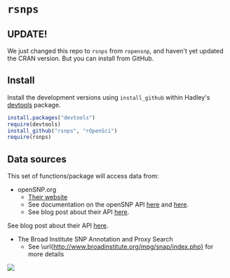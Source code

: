# `rsnps`

## UPDATE! 
We just changed this repo to `rsnps` from `ropensnp`, and haven't yet updated the CRAN version. But you can install from GitHub. 

## Install 
Install the development versions using `install_github` within Hadley's [devtools](https://github.com/hadley/devtools) package.

```R
install.packages("devtools")
require(devtools)
install_github("rsnps", "rOpenSci")
require(rsnps)
```

## Data sources
This set of functions/package will access data from: 

+ openSNP.org
	+ [Their website](http://opensnp.org/)
	+ See documentation on the openSNP API [here](http://opensnp.org/faq#api) and [here](https://github.com/gedankenstuecke/snpr/wiki/JSON-API).
	+ See blog post about their API [here](http://opensnp.wordpress.com/2012/01/18/some-progress-on-the-api-json-endpoints/).


See blog post about their API [here](http://opensnp.wordpress.com/2012/01/18/some-progress-on-the-api-json-endpoints/).


+ The Broad Institute SNP Annotation and Proxy Search
	+ See \url{http://www.broadinstitute.org/mpg/snap/index.php} for more details



[![](http://ropensci.org/public_images/github_footer.png)](http://ropensci.org)